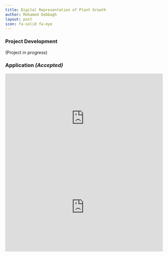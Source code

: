 ```yaml
---
title: Digital Representation of Plant Growth
author: Mohamed Debbagh
layout: post
icon: fa-solid fa-eye
---
```


### Project Development
(Project in progress)

### Application *(Accepted)*
<style>.embed-container { position: relative; padding-bottom: 56.25%; height: 0; overflow: hidden; max-width: 100%; } .embed-container iframe, .embed-container object, .embed-container embed { position: absolute; top: 0; left: 0; width: 100%; height: 100%; }</style><div class='embed-container'><iframe width='560' height='315' src='https://www.youtube.com/embed/MhOiMcxi3Y4?si=dJy6O3CUZoRHv3d2' title='YouTube video player' frameborder='0' allow='accelerometer; autoplay; clipboard-write; encrypted-media; gyroscope; picture-in-picture; web-share' allowfullscreen></iframe></div>

<style>.embed-container { position: relative; padding-bottom: 56.25%; height: 0; overflow: hidden; max-width: 100%; } .embed-container iframe, .embed-container object, .embed-container embed { position: absolute; top: 0; left: 0; width: 100%; height: 100%; }</style><div class='embed-container'><iframe src='https://docs.google.com/presentation/d/e/2PACX-1vSnriagcve-lswZG1SlU4HImHon4rlKmkdOFTLqr8h3ZzBfUnhPzdi1nKpbv8tDWr1ZJlSdmNdeDaR9/embed?start=true&loop=true&delayms=10000' frameborder='0' width='1440' height='839' allowfullscreen='true' mozallowfullscreen='true' webkitallowfullscreen='true'></iframe></div>


